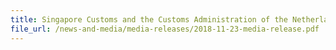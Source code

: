 ```yaml
---
title: Singapore Customs and the Customs Administration of the Netherlands to establish a proof of concept to facilitate cargo clearance and improve supply chain security
file_url: /news-and-media/media-releases/2018-11-23-media-release.pdf
---
```

